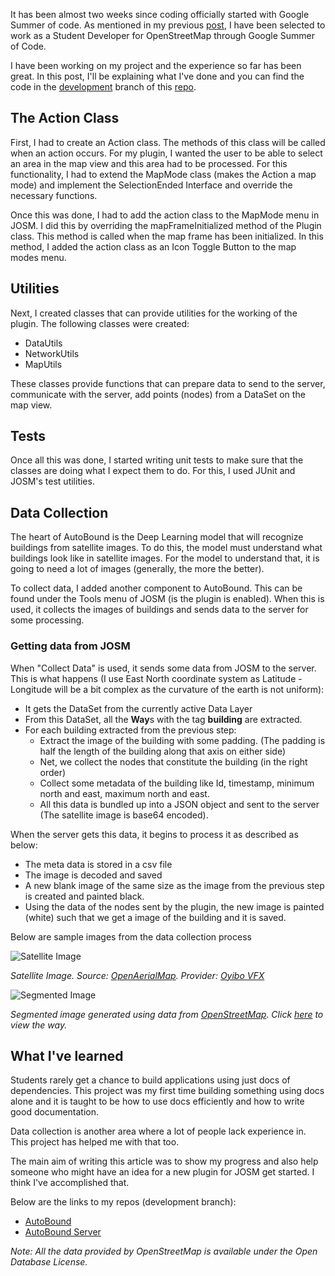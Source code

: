 It has been almost two weeks since coding officially started with Google Summer of code. As mentioned in my previous [post](https://medium.com/@bbloggsbott/google-summer-of-code-autobound-863860006fc0), I have been selected to work as a Student Developer for OpenStreetMap through Google Summer of Code.

I have been working on my project and the experience so far has been great. In this post, I'll be explaining what I've done and you can find the code in the [development](https://github.com/BBloggsbott/autobound/tree/development/) branch of this [repo](https://github.com/BBloggsbott/autobound/).

## The Action Class

First, I had to create an Action class. The methods of this class will be called when an action occurs. For my plugin, I wanted the user to be able to select an area in the map view and this area had to be processed. For this functionality, I had to extend the MapMode class (makes the Action a map mode) and implement the SelectionEnded Interface and override the necessary functions.

Once this was done, I had to add the action class to the MapMode menu in JOSM. I did this by overriding the mapFrameInitialized method of the Plugin class. This method is called when the map frame has been initialized. In this method, I added the action class as an Icon Toggle Button to the map modes menu.

## Utilities

Next, I created classes that can provide utilities for the working of the plugin. The following classes were created:

- DataUtils
- NetworkUtils
- MapUtils

These classes provide functions that can prepare data to send to the server, communicate with the server, add points (nodes) from a DataSet on the map view.

## Tests

Once all this was done, I started writing unit tests to make sure that the classes are doing what I expect them to do. For this, I used JUnit and JOSM's test utilities.

## Data Collection

The heart of AutoBound is the Deep Learning model that will recognize buildings from satellite images. To do this, the model must understand what buildings look like in satellite images. For the model to understand that, it is going to need a lot of images (generally, the more the better).

To collect data, I added another component to AutoBound. This can be found under the Tools menu of JOSM (is the plugin is enabled). When this is used, it collects the images of buildings and sends data to the server for some processing.

### Getting data from JOSM

When "Collect Data" is used, it sends some data from JOSM to the server. This is what happens (I use East North coordinate system as Latitude - Longitude will be a bit complex as the curvature of the earth is not uniform):

- It gets the DataSet from the currently active Data Layer
- From this DataSet, all the **Way**s with the tag **building** are extracted.
- For each building extracted from the previous step: 
  - Extract the image of the building with some padding. (The padding is half the length of the building along that axis on either side)
  - Net, we collect the nodes that constitute the building (in the right order)
  - Collect some metadata of the building like Id, timestamp, minimum north and east, maximum north and east.
  - All this data is bundled up into a JSON object and sent to the server (The satellite image is base64 encoded).

When the server gets this data, it begins to process it as described as below:

- The meta data is stored in a csv file
- The image is decoded and saved
- A new blank image of the same size as the image from the previous step is created and painted black.
- Using the data of the nodes sent by the plugin, the new image is painted (white) such that we get a image of the building and it is saved.

Below are sample images from the data collection process

![Satellite Image](https://cdn-images-1.medium.com/max/800/1*hk3Mok_a_taHO-t5rTKoZg.png)

*Satellite Image. Source: [OpenAerialMap](https://openaerialmap.org/). Provider: [Oyibo VFX](https://map.openaerialmap.org/#/4.643714500000007,50.89814351061963,18/user/5cf2cf9f8e78c70006c96201/5cf51ef4c25f7e00059bac6b?_k=0a13it)*

![Segmented Image](https://cdn-images-1.medium.com/max/800/1*93jgVYrVcLxE0YE7josXuw.png)

*Segmented image generated using data from [OpenStreetMap](https://www.openstreetmap.org/). Click [here](https://www.openstreetmap.org/way/129017941) to view the way.*

## What I've learned

Students rarely get a chance to build applications using just docs of dependencies. This project was my first time building something using docs alone and it is taught to be how to use docs efficiently and how to write good documentation.

Data collection is another area where a lot of people lack experience in. This project has helped me with that too.

The main aim of writing this article was to show my progress and also help someone who might have an idea for a new plugin for JOSM get started. I think I've accomplished that.

Below are the links to my repos (development branch):

* [AutoBound](https://github.com/BBloggsbott/autobound/tree/development)
* [AutoBound Server](https://github.com/BBloggsbott/autoboundserver/tree/development)

*Note: All the data provided by OpenStreetMap is available under the Open Database License.*